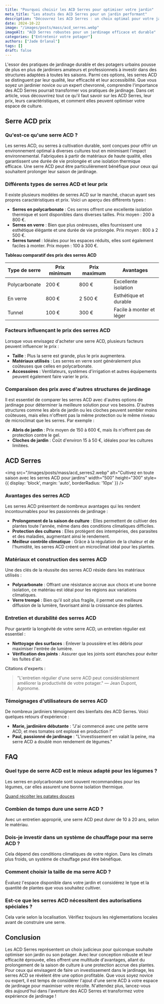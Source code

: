 ```yaml
---
title: "Pourquoi choisir les ACD Serres pour optimiser votre jardin"
meta_title: "Les atouts des ACD Serres pour un jardin performant"
description: "Découvrez les ACD Serres : un choix optimal pour votre jardin. Connaissez leurs prix, caractéristiques et bienfaits pour une culture réussie."
date: 2024-10-22
image: "/images/posts/mass/acd_serres.webp"
imageAlt: "ACD Serres robustes pour un jardinage efficace et durable"
categories: ["Entretenir votre potager"]
authors: ["Jade Orlanal"]
tags: []
draft: false
---
```


L'essor des pratiques de jardinage durable et des potagers urbains pousse de plus en plus de jardiniers amateurs et professionnels à investir dans des structures adaptées à toutes les saisons. Parmi ces options, les serres ACD se distinguent par leur qualité, leur efficacité et leur accessibilité. Que vous soyez un jardinier novice ou un expert chevronné, comprendre l'importance des ACD Serres pourrait transformer vos pratiques de jardinage. Dans cet article, vous découvrirez tout ce qu'il faut savoir sur les ACD Serres, leur prix, leurs caractéristiques, et comment elles peuvent optimiser votre espace de culture.

## Serre ACD prix

### Qu'est-ce qu'une serre ACD ?

Les serres ACD, ou serres à cultivation durable, sont conçues pour offrir un environnement optimal à diverses cultures tout en minimisant l'impact environnemental. Fabriquées à partir de matériaux de haute qualité, elles garantissent une durée de vie prolongée et une isolation thermique efficace. Une serre ACD peut être particulièrement bénéfique pour ceux qui souhaitent prolonger leur saison de jardinage.

### Différents types de serres ACD et leur prix

Il existe plusieurs modèles de serres ACD sur le marché, chacun ayant ses propres caractéristiques et prix. Voici un aperçu des différents types :

- **Serres en polycarbonate** : Ces serres offrent une excellente isolation thermique et sont disponibles dans diverses tailles. Prix moyen : 200 à 800 €.
- **Serres en verre** : Bien que plus onéreuses, elles fournissent une esthétique élégante et une durée de vie prolongée. Prix moyen : 800 à 2 500 €.
- **Serres tunnel** : Idéales pour les espaces réduits, elles sont également faciles à monter. Prix moyen : 100 à 300 €.

**Tableau comparatif des prix des serres ACD**

| Type de serre         | Prix minimum | Prix maximum  | Avantages                     |
|----------------------|--------------|---------------|-------------------------------|
| Polycarbonate        | 200 €        | 800 €         | Excellente isolation           |
| En verre             | 800 €        | 2 500 €       | Esthétique et durable          |
| Tunnel               | 100 €        | 300 €         | Facile à monter et léger      |

### Facteurs influençant le prix des serres ACD

Lorsque vous envisagez d'acheter une serre ACD, plusieurs facteurs peuvent influencer le prix :

- **Taille** : Plus la serre est grande, plus le prix augmentera.
- **Matériaux utilisés** : Les serres en verre sont généralement plus coûteuses que celles en polycarbonate.
- **Accessoires** : Ventilateurs, systèmes d'irrigation et autres équipements peuvent également faire varier le prix.

### Comparaison des prix avec d'autres structures de jardinage

Il est essentiel de comparer les serres ACD avec d'autres options de jardinage pour déterminer la meilleure solution pour vos besoins. D'autres structures comme les abris de jardin ou les cloches peuvent sembler moins coûteuses, mais elles n'offrent pas la même protection ou le même niveau de microclimat que les serres. Par exemple :

- **Abris de jardin** : Prix moyen de 150 à 600 €, mais ils n'offrent pas de protection contre le gel.
- **Cloches de jardin** : Coût d'environ 15 à 50 €, idéales pour les cultures limitées.

## ACD Serres

<img src="/images/posts/mass/acd_serres2.webp" alt="Cultivez en toute saison avec les serres ACD pour jardins" width="500" height="300" style={{ display: 'block', margin: 'auto', borderRadius: '10px' }} /> 

### Avantages des serres ACD

Les serres ACD présentent de nombreux avantages qui les rendent incontournables pour les passionnés de jardinage :

- **Prolongement de la saison de culture** : Elles permettent de cultiver des plantes toute l'année, même dans des conditions climatiques difficiles.
- **Protection des cultures** : Elles protègent des intempéries, des parasites et des maladies, augmentant ainsi le rendement.
- **Meilleur contrôle climatique** : Grâce à la régulation de la chaleur et de l'humidité, les serres ACD créent un microclimat idéal pour les plantes.

### Matériaux et construction des serres ACD

Une des clés de la réussite des serres ACD réside dans les matériaux utilisés :

- **Polycarbonate** : Offrant une résistance accrue aux chocs et une bonne isolation, ce matériau est idéal pour les régions aux variations climatiques.
- **Verre trempé** : Bien qu'il soit plus fragile, il permet une meilleure diffusion de la lumière, favorisant ainsi la croissance des plantes.

### Entretien et durabilité des serres ACD

Pour garantir la longévité de votre serre ACD, un entretien régulier est essentiel :

- **Nettoyage des surfaces** : Enlever la poussière et les débris pour maximiser l'entrée de lumière.
- **Vérification des joints** : Assurer que les joints sont étanches pour éviter les fuites d'air.

Citations d'experts :
> "L'entretien régulier d'une serre ACD peut considérablement améliorer la productivité de votre potager." — Jean Dupont, Agronome.

### Témoignages d'utilisateurs de serres ACD

De nombreux jardiniers témoignent des bienfaits des ACD Serres. Voici quelques retours d'expérience :

- **Marie, jardinière débutante** : "J'ai commencé avec une petite serre ACD, et mes tomates ont explosé en production !"
- **Paul, passionné de jardinage** : "L'investissement en valait la peine, ma serre ACD a doublé mon rendement de légumes."

## FAQ

### Quel type de serre ACD est le mieux adapté pour les légumes ?

Les serres en polycarbonate sont souvent recommandées pour les légumes, car elles assurent une bonne isolation thermique.

[Quand récolter les patates douces](quand-recolter-patates-douces)

### Combien de temps dure une serre ACD ?

Avec un entretien approprié, une serre ACD peut durer de 10 à 20 ans, selon le matériau.

### Dois-je investir dans un système de chauffage pour ma serre ACD ?

Cela dépend des conditions climatiques de votre région. Dans les climats plus froids, un système de chauffage peut être bénéfique.

### Comment choisir la taille de ma serre ACD ?

Évaluez l'espace disponible dans votre jardin et considérez le type et la quantité de plantes que vous souhaitez cultiver.

### Est-ce que les serres ACD nécessitent des autorisations spéciales ?

Cela varie selon la localisation. Vérifiez toujours les réglementations locales avant de construire une serre.

## Conclusion

Les ACD Serres représentent un choix judicieux pour quiconque souhaite optimiser son jardin ou son potager. Avec leur conception robuste et leur efficacité éprouvée, elles offrent une multitude d'avantages, allant du prolongement de la saison de culture à une protection accrue des plantes. Pour ceux qui envisagent de faire un investissement dans le jardinage, les serres ACD se révèlent être une option profitable. Que vous soyez novice ou expert, il est temps de considérer l'ajout d'une serre ACD à votre espace de jardinage pour maximiser votre récolte. N'attendez plus, lancez-vous dès aujourd'hui dans l'aventure des ACD Serres et transformez votre expérience de jardinage !